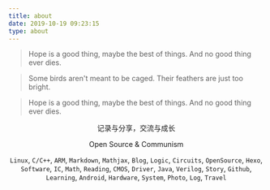 ```yaml
---
title: about
date: 2019-10-19 09:23:15
type: about
---
```


>Hope is a good thing, maybe the best of things. And no good    thing ever dies.

>Some birds aren't meant to be caged. Their feathers are just too bright.

>Hope is a good thing, maybe the best of things. And no good thing ever dies.


<center>

 记录与分享，交流与成长 

 Open Source & Communism 

 `Linux`, `C/C++`, `ARM`, `Markdown`, `Mathjax`, `Blog`, `Logic`,
 `Circuits`, `OpenSource`, `Hexo`, `Software`, `IC`, `Math`, 
 `Reading`, `CMOS`, `Driver`, `Java`, `Verilog`, `Story`, 
 `Github`, `Learning`, `Android`, `Hardware`, 
 `System`, `Photo`, `Log`, `Travel`


